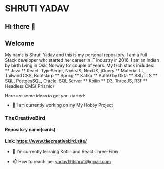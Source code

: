 # SHRUTI YADAV
## Hi there  👋
## Welcome

My name is Shruti Yadav and this is my personal repository. I am a Full Stack developer who started her career in IT industry in 2016. I am an Indian by birth living in Oslo,Norway for couple of years.
My tech stack includes:
 ** Java
 ** React, TypeScript, NodeJS, NextJS, jQuery
 ** Material UI, Tailwind CSS, Bootstarp
 ** Spring
 ** Kafka
 ** Auth0 by Okta
 ** SSL/TLS
 ** SQL, PostgesSQL, Oracle, SQL Server
 ** Kotlin
 ** D3, ThreeJS, R3F
 ** Headless CMS( Prismic)

Here are some ideas to get you started:

- 🔭 I am currently working on my My Hobby Project 
### TheCreativeBird
#### Repository name(cards) 
#### Link: https://www.thecreativebird.site/

- 🌱 I’m currently learning Kotlin and React-Three-Fiber

- 📫 How to reach me: yadav196shruti@gmail.com


